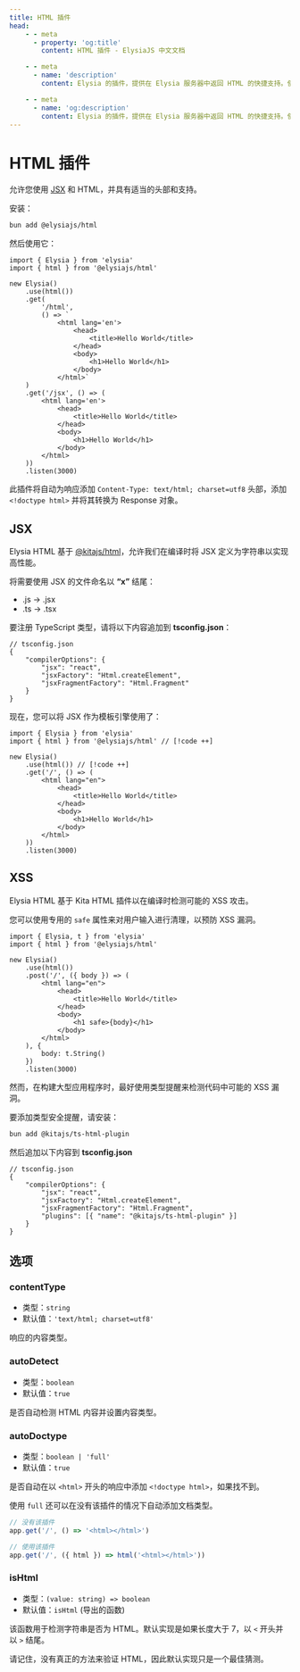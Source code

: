 ```yaml
---
title: HTML 插件
head:
    - - meta
      - property: 'og:title'
        content: HTML 插件 - ElysiaJS 中文文档

    - - meta
      - name: 'description'
        content: Elysia 的插件，提供在 Elysia 服务器中返回 HTML 的快捷支持。使用命令 "bun add @elysiajs/html" 安装插件。

    - - meta
      - name: 'og:description'
        content: Elysia 的插件，提供在 Elysia 服务器中返回 HTML 的快捷支持。使用命令 "bun add @elysiajs/html" 安装插件。
---
```


# HTML 插件

允许您使用 [JSX](#jsx) 和 HTML，并具有适当的头部和支持。

安装：

```bash
bun add @elysiajs/html
```

然后使用它：

```tsx
import { Elysia } from 'elysia'
import { html } from '@elysiajs/html'

new Elysia()
    .use(html())
    .get(
        '/html',
        () => `
            <html lang='en'>
                <head>
                    <title>Hello World</title>
                </head>
                <body>
                    <h1>Hello World</h1>
                </body>
            </html>`
    )
    .get('/jsx', () => (
        <html lang='en'>
            <head>
                <title>Hello World</title>
            </head>
            <body>
                <h1>Hello World</h1>
            </body>
        </html>
    ))
    .listen(3000)
```

此插件将自动为响应添加 `Content-Type: text/html; charset=utf8` 头部，添加 `<!doctype html>` 并将其转换为 Response 对象。

## JSX
Elysia HTML 基于 [@kitajs/html](https://github.com/kitajs/html)，允许我们在编译时将 JSX 定义为字符串以实现高性能。

将需要使用 JSX 的文件命名以 **“x”** 结尾：
- .js -> .jsx
- .ts -> .tsx

要注册 TypeScript 类型，请将以下内容追加到 **tsconfig.json**：
```jsonc
// tsconfig.json
{
    "compilerOptions": {
        "jsx": "react",
        "jsxFactory": "Html.createElement",
        "jsxFragmentFactory": "Html.Fragment"
    }
}
```

现在，您可以将 JSX 作为模板引擎使用了：
```tsx
import { Elysia } from 'elysia'
import { html } from '@elysiajs/html' // [!code ++]

new Elysia()
    .use(html()) // [!code ++]
    .get('/', () => (
        <html lang="en">
            <head>
                <title>Hello World</title>
            </head>
            <body>
                <h1>Hello World</h1>
            </body>
        </html>
    ))
    .listen(3000)
```

## XSS
Elysia HTML 基于 Kita HTML 插件以在编译时检测可能的 XSS 攻击。

您可以使用专用的 `safe` 属性来对用户输入进行清理，以预防 XSS 漏洞。
```tsx
import { Elysia, t } from 'elysia'
import { html } from '@elysiajs/html'

new Elysia()
    .use(html())
    .post('/', ({ body }) => (
        <html lang="en">
            <head>
                <title>Hello World</title>
            </head>
            <body>
                <h1 safe>{body}</h1>
            </body>
        </html>
    ), {
        body: t.String()
    })
    .listen(3000)
```

然而，在构建大型应用程序时，最好使用类型提醒来检测代码中可能的 XSS 漏洞。

要添加类型安全提醒，请安装：
```sh
bun add @kitajs/ts-html-plugin
```

然后追加以下内容到 **tsconfig.json**
```jsonc
// tsconfig.json
{
    "compilerOptions": {
        "jsx": "react",
        "jsxFactory": "Html.createElement",
        "jsxFragmentFactory": "Html.Fragment",
        "plugins": [{ "name": "@kitajs/ts-html-plugin" }]
    }
}
```

## 选项

### contentType

-   类型：`string`
-   默认值：`'text/html; charset=utf8'`

响应的内容类型。

### autoDetect

-   类型：`boolean`
-   默认值：`true`

是否自动检测 HTML 内容并设置内容类型。

### autoDoctype

-   类型：`boolean | 'full'`
-   默认值：`true`

是否自动在以 `<html>` 开头的响应中添加 `<!doctype html>`，如果找不到。

使用 `full` 还可以在没有该插件的情况下自动添加文档类型。

```ts
// 没有该插件
app.get('/', () => '<html></html>')

// 使用该插件
app.get('/', ({ html }) => html('<html></html>'))
```

### isHtml

-   类型：`(value: string) => boolean`
-   默认值：`isHtml` (导出的函数)

该函数用于检测字符串是否为 HTML。默认实现是如果长度大于 7，以 `<` 开头并以 `>` 结尾。

请记住，没有真正的方法来验证 HTML，因此默认实现只是一个最佳猜测。